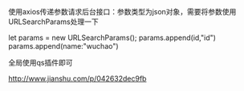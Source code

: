 使用axios传递参数请求后台接口：参数类型为json对象，需要将参数使用URLSearchParams处理一下

let params = new URLSearchParams();
params.append(id,"id")
params.append(name:"wuchao")


全局使用qs插件即可


http://www.jianshu.com/p/042632dec9fb
